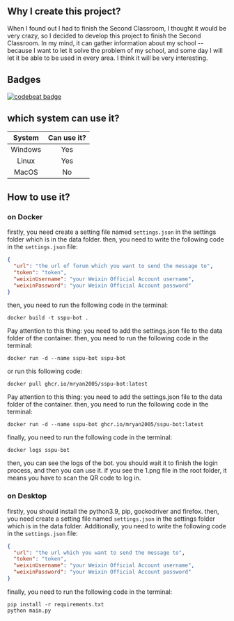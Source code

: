 ## Why I create this project?

When I found out I had to finish the Second Classroom, I thought it would be very crazy, so I decided to develop this
project to finish the Second Classroom. In my mind, it can gather information about my school -- because I want to let it
solve the problem of my school, and some day I will let it be able to be used in every area. I think it will be very
interesting.

## Badges

[![codebeat badge](https://codebeat.co/badges/3b87724b-fee1-43d4-8eba-a08c6a744881)](https://codebeat.co/projects/github-com-mryan2005-sspu-bot-main)

## which system can use it?
| System  | Can use it? |
|:-------:|:-----------:|
| Windows |     Yes     |
|  Linux  |     Yes     |
|  MacOS  |     No      |

## How to use it?

### on Docker

firstly, you need create a setting file named `settings.json` in the settings folder which is in the data folder.
then, you need to write the following code in the `settings.json` file:

```json
{
  "url": "the url of forum which you want to send the message to",
  "token": "token",
  "weixinUsername": "your Weixin Official Account username",
  "weixinPassword": "your Weixin Official Account password"
}
```

then, you need to run the following code in the terminal:

```shell
docker build -t sspu-bot .
```

Pay attention to this thing: you need to add the settings.json file to the data folder of the container.
then, you need to run the following code in the terminal:

```shell
docker run -d --name sspu-bot sspu-bot
```

or run this following code:

```shell
docker pull ghcr.io/mryan2005/sspu-bot:latest
```

Pay attention to this thing: you need to add the settings.json file to the data folder of the container.
then, you need to run the following code in the terminal:

```shell
docker run -d --name sspu-bot ghcr.io/mryan2005/sspu-bot:latest
```
finally, you need to run the following code in the terminal:

```shell
docker logs sspu-bot
```

then, you can see the logs of the bot.
you should wait it to finish the login process, and then you can use it.
if you see the 1.png file in the root folder, it means you have to scan the QR code to log in.

### on Desktop

firstly, you should install the python3.9, pip, gockodriver and firefox.
then, you need create a setting file named `settings.json` in the settings folder which is in the data folder.
Additionally, you need to write the following code in the `settings.json` file:

```json
{
  "url": "the url which you want to send the message to",
  "token": "token",
  "weixinUsername": "your Weixin Official Account username",
  "weixinPassword": "your Weixin Official Account password"
}
```

finally, you need to run the following code in the terminal:

```shell
pip install -r requirements.txt
python main.py
```
